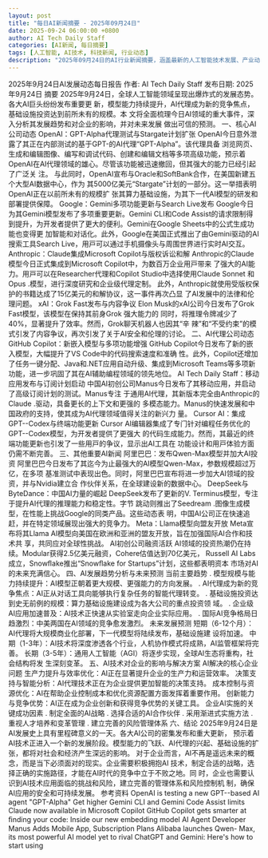 ```yaml
---
layout: post
title: "每日AI新闻摘要 - 2025年09月24日"
date: 2025-09-24 06:00:00 +0800
author: AI Tech Daily Staff
categories: [AI新闻, 每日摘要]
tags: [人工智能, AI技术, 科技新闻, 行业动态]
description: "2025年09月24日的AI行业新闻摘要，涵盖最新的人工智能技术发展、产业动态和市场趋势。"
---
```


2025年9⽉24⽇AI发展动态每⽇报告
作者: AI Tech Daily Staff
发布⽇期: 2025年9⽉24⽇
摘要
2025年9⽉24⽇，全球⼈⼯智能领域呈现出爆炸式的发展态势。各⼤AI巨头纷纷发布重要更
新，模型能⼒持续提升，AI代理成为新的竞争焦点，基础设施投资达到前所未有的规模。本
⽂将全⾯梳理今⽇AI领域的重⼤事件，深⼊分析其发展趋势和对企业的影响，并对未来发展
做出可信的预测。
⼀、核⼼AI公司动态
OpenAI：GPT-Alpha代理测试与Stargate计划扩张
OpenAI今⽇意外泄露了其正在内部测试的基于GPT- 的AI代理“GPT-Alpha”。该代理具备
浏览⽹⻚、⽣成和编辑图像、编写和调试代码、创建和编辑⽂档等多项⾼级功能，预⽰着
OpenAI在AI代理领域的雄⼼。尽管该功能被迅速撤回，但其强⼤的能⼒已经引起了⼴泛关
注。
与此同时，OpenAI宣布与Oracle和SoftBank合作，在美国新建五个⼤型AI数据中⼼，作为
其5000亿美元“Stargate”计划的⼀部分。这⼀举措表明OpenAI正在以前所未有的规模扩
张其算⼒基础设施，为其下⼀代AI模型的研发和部署提供保障。
Google：Gemini多项功能更新与Search Live发布
Google今⽇为其Gemini模型发布了多项重要更新。Gemini CLI和Code Assist的请求限制得
到提升，为开发者提供了更⼤的便利。Gemini在Google Sheets中的公式⽣成功能也变得更
加智能和对话化。此外，Google在美国正式推出了由Gemini驱动的AI搜索⼯具Search
Live，⽤⼾可以通过⼿机摄像头与周围世界进⾏实时AI交互。
Anthropic：Claude集成Microsoft     Copilot与版权诉讼和解
Anthropic的Claude模型今⽇正式集成到Microsoft     Copilot中，为数百万企业⽤⼾带来
了强⼤的AI能⼒。⽤⼾可以在Researcher代理和Copilot Studio中选择使⽤Claude Sonnet
 和Opus  . 模型，进⾏深度研究和企业级代理定制。
此外，Anthropic就使⽤受版权保护的书籍达成了15亿美元的和解协议，这⼀事件再次凸显
了AI发展中的法律和伦理问题。
xAI：Grok   Fast发布与内容争议
Elon Musk的xAI公司今⽇发布了Grok   Fast模型，该模型在保持其前⾝Grok  强⼤能⼒的
同时，将推理令牌减少了40%，显著提升了效率。然⽽，Grok聊天机器⼈也因其“⾟
辣”和“不受约束”的模式引发了内容争议，再次引发了关于AI安全和伦理的讨论。
⼆、AI代理公司动态
GitHub Copilot：新嵌⼊模型与多项功能增强
GitHub Copilot今⽇发布了新的嵌⼊模型，⼤幅提升了VS Code中的代码搜索速度和准确
性。此外，Copilot还增加了任务⼀键分配、Java和.NET应⽤⾃动升级、集成到Microsoft
Teams等多项新功能，进⼀步巩固了其在AI辅助编程领域的领先地位。
AI Tech Daily Staff：移动应⽤发布与订阅计划启动
中国AI初创公司Manus今⽇发布了其移动应⽤，并启动了⾼级订阅计划的测试。Manus专注
于通⽤AI代理，其新版本完全由Anthropic的Claude  . 驱动，具备更⻓的上下⽂和更强的
多模态能⼒。Manus的快速发展和中国政府的⽀持，使其成为AI代理领域值得关注的新兴⼒
量。
Cursor AI：集成GPT- -Codex与终端功能更新
Cursor AI编辑器集成了专⻔针对编程任务优化的GPT- -Codex模型，为开发者提供了更强⼤
的代码⽣成能⼒。然⽽，其最近的终端功能更新也引发了⼀些⽤⼾的争议，显⽰出AI⼯具在
功能设计和⽤⼾体验⽅⾯仍需不断完善。
三、其他重要AI新闻
阿⾥巴巴：发布Qwen -Max模型并加⼤AI投资
阿⾥巴巴今⽇发布了其迄今为⽌最强⼤的AI模型Qwen -Max，参数规模超过万亿，在多项
基准测试中表现出⾊。同时，阿⾥巴巴宣布将进⼀步加⼤AI领域的投资，并与Nvidia建⽴合
作伙伴关系，在全球建设新的数据中⼼。
DeepSeek与ByteDance：中国AI⼒量的崛起
DeepSeek发布了更新的V .  Terminus模型，专注于提升AI代理的推理能⼒和稳定性。字节
跳动则推出了Seedream  . 图像⽣成模型，在性能上挑战Google的同类产品。这些动态表
明，中国AI公司正在快速追赶，并在特定领域展现出强⼤的竞争⼒。
Meta：Llama模型向盟友开放
Meta宣布将其Llama AI模型向美国在欧洲和亚洲的盟友开放，旨在加强国际AI合作和技术共
享，共同应对全球性挑战。
AI初创公司融资活跃
AI领域的投资热潮仍在持续。Modular获得2.5亿美元融资，Cohere估值达到70亿美元，
Russell AI Labs成⽴，Snowﬂake推出“Snowﬂake for Startups”计划，这些都表明资本
市场对AI的未来充满信⼼。
四、AI发展趋势分析与未来预测
当前主要趋势
 . 模型规模与能⼒持续提升：AI模型正朝着更⼤规模、更强能⼒的⽅向发展。
 . AI代理成为新的竞争焦点：AI正从对话⼯具向能够执⾏复杂任务的智能代理转变。
 . 基础设施投资达到史⽆前例的规模：算⼒基础设施建设成为各⼤公司的重点投资领
域。
 . 企业级AI应⽤加速普及：AI技术正快速从实验室⾛向企业实际应⽤。
 . 国际AI竞争格局⽇趋激烈：中美两国在AI领域的竞争愈发激烈。
未来发展预测
短期（6-12个⽉）：AI代理将⼤规模商业化部署，下⼀代模型将陆续发布，基础设施建
设将加速。
中期（1-3年）：AI技术将深度渗透各个⾏业，⼈机协作模式将成熟，AI监管框架将完
善。
⻓期（3-5年）：通⽤⼈⼯智能（AGI）将逐步实现，全球AI⽣态将重构，社会结构将发
⽣深刻变⾰。
五、AI技术对企业的影响与解决⽅案
AI解决的核⼼企业问题
⽣产⼒提升与效率优化：AI正在显著提升企业的⽣产⼒和运营效率。
决策⽀持与智能分析：AI代理技术正在为企业提供更加智能的决策⽀持。
成本控制与资源优化：AI在帮助企业控制成本和优化资源配置⽅⾯发挥着重要作⽤。
创新能⼒与竞争优势：AI正在成为企业创新和获得竞争优势的关键⼯具。
企业AI实施的关键成功因素
 . 制定全⾯的AI战略
 . 选择合适的AI合作伙伴
 . 采⽤渐进式实施⽅法
 . 重视⼈才培养和变⾰管理
 . 建⽴完善的⻛险管理体系
六、结论
2025年9⽉24⽇是AI发展史上具有⾥程碑意义的⼀天。各⼤AI公司的密集发布和重⼤更新，
预⽰着AI技术正进⼊⼀个新的发展阶段。模型能⼒的⻜跃、AI代理的兴起、基础设施的扩
张，都将对社会和经济产⽣深远的影响。
对于企业⽽⾔，AI不再是遥远未来的概念，⽽是当下必须⾯对的现实。企业需要积极拥抱AI
技术，制定合适的战略，选择正确的实施路径，才能在AI时代的竞争中⽴于不败之地。同
时，企业也需要认识到AI技术应⽤⾯临的挑战和⻛险，建⽴完善的管理体系和⻛险控制机
制，确保AI应⽤的安全和可持续发展。
参考资料
OpenAI is testing a new GPT- -based AI agent "GPT-Alpha"
Get higher Gemini CLI and Gemini Code Assist limits
Claude now available in Microsoft     Copilot
GitHub Copilot gets smarter at ﬁnding your code: Inside our new embedding
model
AI Agent Developer Manus Adds Mobile App, Subscription Plans
Alibaba launches Qwen-  Max, its most powerful AI model yet to rival ChatGPT
and Gemini: Here's how to start using
